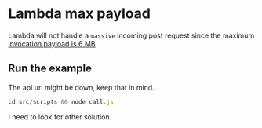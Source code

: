 # Lambda max payload

Lambda will not handle a `massive` incoming post request since the maximum [invocation payload is 6 MB](https://docs.aws.amazon.com/lambda/latest/dg/gettingstarted-limits.html)

## Run the example

The api url might be down, keep that in mind.

```js
cd src/scripts && node call.js
```

I need to look for other solution.
